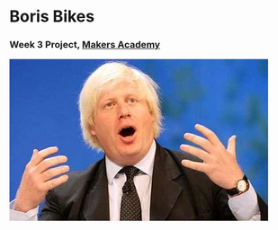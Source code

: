 Boris Bikes
=============

### Week 3 Project, [Makers Academy](makersacademy.com)

![Boris](img/boris_dude.jpg)